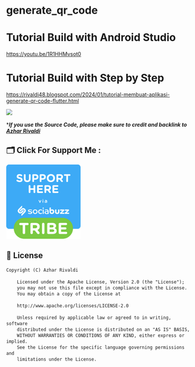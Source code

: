 # generate_qr_code

# Tutorial Build with Android Studio
https://youtu.be/1R1HHMvsot0

# Tutorial Build with Step by Step
https://rivaldi48.blogspot.com/2024/01/tutorial-membuat-aplikasi-generate-qr-code-flutter.html

<img src="https://blogger.googleusercontent.com/img/b/R29vZ2xl/AVvXsEjNPrA3CCyP4rSNdxKhLHm-Zh6B88Y7tGvfKcCrpWuGEMoHGJceMxFX7oGDlJpqozQEa8bhqMqDS7jmtWH5Z7LO4qS54aK3sU6BDzSexFb2D2PxY4BTMbl5J2wwuV0lqXQGjegcuYdh65Kj2qozuTzKGWpu6kDakN_ro_Km1o2ZJb9mB8g3PwVZdjD-mQvd/s1280/Tutorial%20Membuat%20Aplikasi%20Generate%20QR%20Code%20dengan%20Flutter.png" data-canonical-src="https://rivaldi48.blogspot.com/2024/01/tutorial-membuat-aplikasi-generate-qr-code-flutter.html" style="max-width:100%;">

****If you use the Source Code, please make sure to credit and backlink to [Azhar Rivaldi](https://rivaldi48.blogspot.com/)***

## 🗂 Click For Support Me :
<a href="https://sociabuzz.com/azharrvldi_/donate"> 
<img src="https://github.com/AzharRivaldi/AzharRivaldi/blob/master/Support%20Here.png" width="200" height="200"></a>

## 📄 License

```
Copyright (C) Azhar Rivaldi

    Licensed under the Apache License, Version 2.0 (the "License");
    you may not use this file except in compliance with the License.
    You may obtain a copy of the License at

    http://www.apache.org/licenses/LICENSE-2.0

    Unless required by applicable law or agreed to in writing, software
    distributed under the License is distributed on an "AS IS" BASIS,
    WITHOUT WARRANTIES OR CONDITIONS OF ANY KIND, either express or implied.
    See the License for the specific language governing permissions and
    limitations under the License.

```
